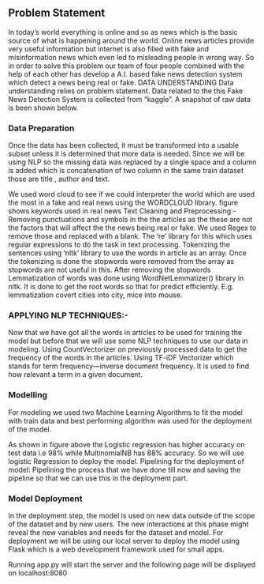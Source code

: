 ## Problem Statement
In today’s world everything is online and so as news which is the basic source of what is happening around the world. Online news articles provide very useful information but internet is also filled with fake and misinformation news which even led to misleading people in wrong way. So in order to solve this problem our team of four people combined with the help of each other has develop a A.I. based fake news detection system which detect a news being real or fake.
DATA UNDERSTANDING
Data understanding relies on problem statement. Data related to the this Fake News Detection System is collected from “kaggle”. A snapshot of raw data is been shown below.
 
### Data Preparation
Once the data has been collected, it must be transformed into a usable subset unless it is determined that more data is needed. Since we will be using NLP so the missing data was replaced by a single space and a column is added which is concatenation of two column in the same train dataset those are title , author and text.
 
We used word cloud to see if we could interpreter the world which are used the most in a fake and real news using the WORDCLOUD library.
                                                 figure shows keywords used in real news
Text Cleaning and Preprocessing:-
Removing punctuations and symbols in the the articles as the these are not the factors that will affect the the news being real or fake. We used Regex  to remove those and replaced with a blank. The ‘re’ library for this which uses regular expressions to do the task in text processing. 
Tokenizing the sentences using ‘nltk’ library to use the words in article as an array. Once the tokenizing is done the stopwords were removed from the array as stopwords are not useful in this.
After removing the stopwords Lemmatization of words was done using WordNetLemmatizer() library in nltk. It is done to get the root words so that for predict efficiently. E.g. lemmatization covert cities into city, mice into mouse.


### APPLYING NLP TECHNIQUES:- 
Now that we have got all the words in articles to be used for training the model but before that  we will use some NLP techniques to use our data in modeling.
 Using CountVectorizer  on previously processed data to get the frequency of the words in the articles.
Using 	TF-iDF Vectorizer which stands for term frequency—inverse document frequency. It is used to find how relevant a term in a given document.
	

### Modelling
For modeling we used two Machine Learning Algorithms to fit the model with train data and best performing algorithm was used for the deployment of the model.



As shown in figure above the Logistic regression has higher accuracy on test data i.e 98% while MultinomialNB has 88% accuracy. So we will use logistic Regression to deploy the model.
Pipelining for the deployment of model:
Pipelining the process that we have done till now and saving the pipeline so that we can use this in the deployment part.


### Model Deployment
In the deployment step, the model is used on new data outside of the scope of the dataset and by new users. The new interactions at this phase might reveal the new variables and needs for the dataset and model.
For deployment we will be using our local server to deploy the model using Flask which is a web development framework used for small apps.

Running app.py will start the server and the following page will be displayed on localhost:8080
	
